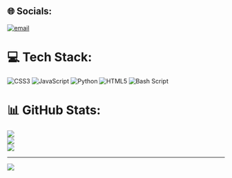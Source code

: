 
## 🌐 Socials:
[![email](https://img.shields.io/badge/Email-D14836?logo=gmail&logoColor=white)](mailto:arsenijkoslej@gmail.com) 

# 💻 Tech Stack:
![CSS3](https://img.shields.io/badge/css3-%231572B6.svg?style=for-the-badge&logo=css3&logoColor=white) ![JavaScript](https://img.shields.io/badge/javascript-%23323330.svg?style=for-the-badge&logo=javascript&logoColor=%23F7DF1E) ![Python](https://img.shields.io/badge/python-3670A0?style=for-the-badge&logo=python&logoColor=ffdd54) ![HTML5](https://img.shields.io/badge/html5-%23E34F26.svg?style=for-the-badge&logo=html5&logoColor=white) ![Bash Script](https://img.shields.io/badge/bash_script-%23121011.svg?style=for-the-badge&logo=gnu-bash&logoColor=white)
# 📊 GitHub Stats:
![](https://github-readme-stats.vercel.app/api?username=disperser&theme=dark&hide_border=false&include_all_commits=false&count_private=false)<br/>
![](https://nirzak-streak-stats.vercel.app/?user=disperser&theme=dark&hide_border=false)<br/>
![](https://github-readme-stats.vercel.app/api/top-langs/?username=disperser&theme=dark&hide_border=false&include_all_commits=false&count_private=false&layout=compact)

---
[![](https://visitcount.itsvg.in/api?id=disperser&icon=0&color=0)](https://visitcount.itsvg.in)

<!-- Proudly created with GPRM ( https://gprm.itsvg.in ) -->
